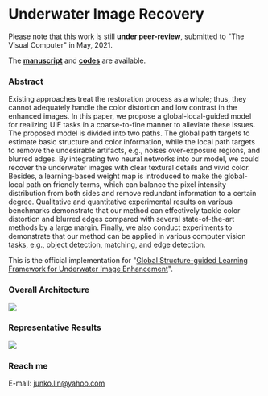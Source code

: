 # Underwater Image Recovery

Please note that this work is still **under peer-review**, submitted to "The Visual Computer" in May, 2021.

The [**manuscript**](https://runjia-rasisa.github.io/files/paper3.pdf) and [**codes**](https://github.com/runjia0124/GSR-learning-for-UIE) are available. 

### Abstract
Existing approaches treat the restoration process as a whole; thus, they cannot adequately handle the color distortion and low contrast in the enhanced images. In this paper, we
propose a global-local-guided model for realizing UIE tasks in a coarse-to-fine
manner to alleviate these issues. The proposed model is divided into two paths.
The global path targets to estimate basic structure and color information,
while the local path targets to remove the undesirable artifacts, e.g., noises
over-exposure regions, and blurred edges. By integrating two neural networks
into our model, we could recover the underwater images with clear textural
details and vivid color. Besides, a learning-based weight map is introduced
to make the global-local path on friendly terms, which can balance the pixel
intensity distribution from both sides and remove redundant information to
a certain degree. Qualitative and quantitative experimental results on various
benchmarks demonstrate that our method can effectively tackle color distortion and blurred edges compared with several state-of-the-art methods by a
large margin. Finally, we also conduct experiments to demonstrate that our
method can be applied in various computer vision tasks, e.g., object detection,
matching, and edge detection.

This is the official implementation for "[Global Structure-guided Learning Framework for Underwater Image Enhancement](https://runjia-rasisa.github.io/files/paper3.pdf)".

### Overall Architecture

![](https://raw.githubusercontent.com/runjia0124/GSR-learning/main/archive/pipeline.png)

### Representative Results

![](https://raw.githubusercontent.com/runjia0124/GSR-learning/main/archive/display.png)

### Reach me

E-mail: junko.lin@yahoo.com

